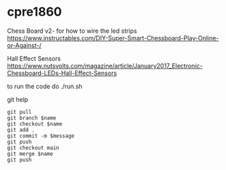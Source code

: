 # cpre1860
Chess Board v2- 
for how to wire the led strips  
https://www.instructables.com/DIY-Super-Smart-Chessboard-Play-Online-or-Against-/
  
Hall Effect Sensors
https://www.nutsvolts.com/magazine/article/January2017_Electronic-Chessboard-LEDs-Hall-Effect-Sensors

to run the code do ./run.sh

git help
```
git pull
git branch $name
git checkout $name
git add .
git commit -m $message
git push
git checkout main
git merge $name
git push
```
